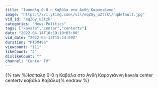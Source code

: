 ```yaml
---
title: "Ισόπαλη 0-0 η Καβάλα στο Ανθή Καραγιάννη"
image: "https:\/\/i.ytimg.com\/vi\/eqZGy_uZtzk\/hqdefault.jpg"
vid_id: "eqZGy_uZtzk"
categories: "News-Politics"
tags: ["kavala","center","centertv"]
date: "2022-04-14T10:59:10+03:00"
vid_date: "2022-04-13T15:24:09Z"
duration: "PT3M49S"
viewcount: "111"
likeCount: "4"
dislikeCount: ""
channel: "Center TV"
---
```

{% raw %}Ισόπαλη 0-0 η Καβάλα στο Ανθή Καραγιάννη kavala center centertv καβάλα Καβάλα{% endraw %}
